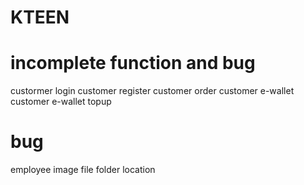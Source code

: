 # KTEEN
# incomplete function and bug
custormer login
customer register
customer order
customer e-wallet
customer e-wallet topup

# bug
employee image file folder location

